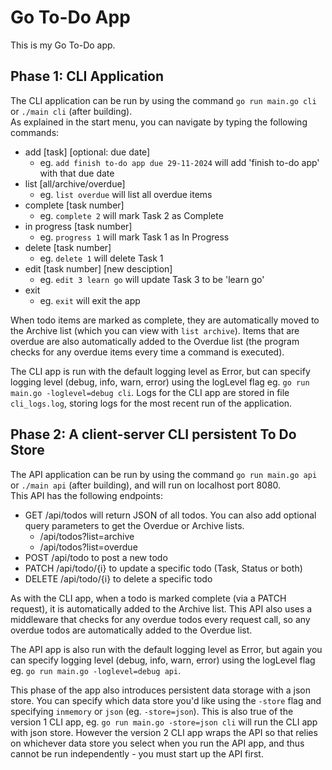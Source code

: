 # Go To-Do App

This is my Go To-Do app.

## Phase 1: CLI Application

The CLI application can be run by using the command `go run main.go cli` or `./main cli` (after building). <br>
As explained in the start menu, you can navigate by typing the following commands:

* add [task] [optional: due date]       
    - eg. `add finish to-do app due 29-11-2024` will add 'finish to-do app' with that due date
* list [all/archive/overdue]            
    - eg. `list overdue` will list all overdue items
* complete [task number]                
    - eg. `complete 2` will mark Task 2 as Complete
* in progress [task number]             
    - eg. `progress 1` will mark Task 1 as In Progress
* delete [task number]                  
    - eg. `delete 1` will delete Task 1
* edit [task number] [new desciption]   
    - eg. `edit 3 learn go` will update Task 3 to be 'learn go'
* exit                                  
    - eg. `exit` will exit the app

When todo items are marked as complete, they are automatically moved to the Archive list (which you can view with `list archive`). Items that are overdue are also automatically added to the Overdue list (the program checks for any overdue items every time a command is executed).

The CLI app is run with the default logging level as Error, but can specify logging level (debug, info, warn, error) using the logLevel flag eg. `go run main.go -loglevel=debug cli`. Logs for the CLI app are stored in file `cli_logs.log`, storing logs for the most recent run of the application.

## Phase 2: A client-server CLI persistent To Do Store

The API application can be run by using the command `go run main.go api` or `./main api` (after building), and will run on localhost port 8080. <br>
This API has the following endpoints:
* GET /api/todos will return JSON of all todos. You can also add optional query parameters to get the Overdue or Archive lists.
    - /api/todos?list=archive
    - /api/todos?list=overdue
* POST /api/todo to post a new todo
* PATCH /api/todo/{i} to update a specific todo (Task, Status or both) 
* DELETE /api/todo/{i} to delete a specific todo

As with the CLI app, when a todo is marked complete (via a PATCH request), it is automatically added to the Archive list. This API also uses a middleware that checks for any overdue todos every request call, so any overdue todos are automatically added to the Overdue list. 

The API app is also run with the default logging level as Error, but again you can specify logging level (debug, info, warn, error) using the logLevel flag eg. `go run main.go -loglevel=debug api`. 

This phase of the app also introduces persistent data storage with a json store. You can specify which data store you'd like using the `-store` flag and specifying `inmemory` or `json` (eg. `-store=json`). This is also true of the version 1 CLI app, eg. `go run main.go -store=json cli` will run the CLI app with json store. However the version 2 CLI app wraps the API so that relies on whichever data store you select when you run the API app, and thus cannot be run independently - you must start up the API first.
    